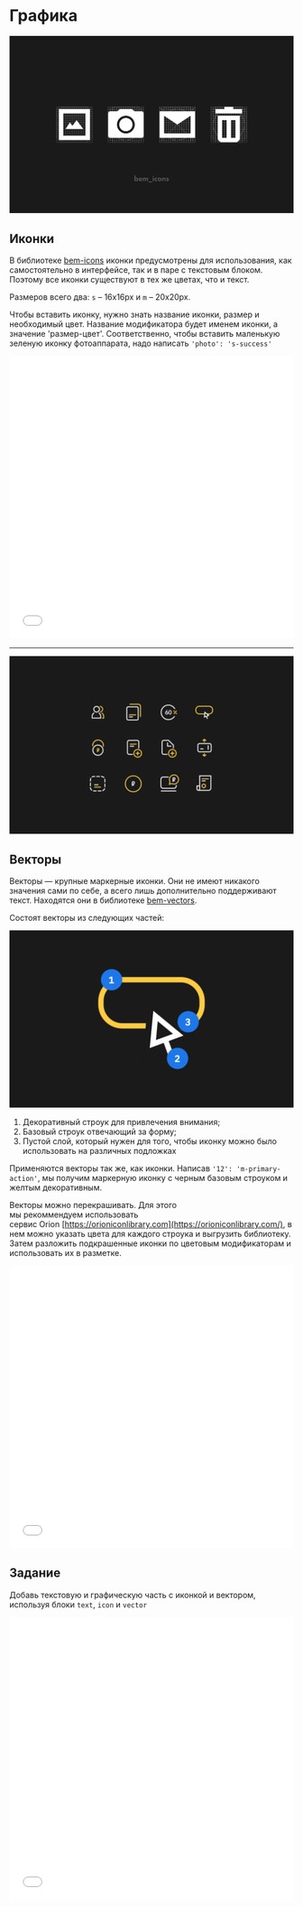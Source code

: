# Графика

![Иконки](_images/icons.png)

## Иконки

В библиотеке [bem-icons](https://github.com/bemdesign/bem-icons) иконки предусмотрены для использования, как самостоятельно в интерфейсе, так и в паре с текстовым блоком. Поэтому все иконки существуют в тех же цветах, что и текст.

Размеров всего два: `s` – 16х16px и `m` – 20x20px.

Чтобы вставить иконку, нужно знать название иконки, размер и необходимый цвет. Название модификатора будет именем иконки, а значение 'размер-цвет'. Соответственно, чтобы вставить маленькую зеленую иконку фотоаппарата, надо написать `'photo': 's-success'`

<iframe height='500' scrolling='no' title='Графика. Иконки' src='//codepen.io/bem_design/embed/4dbf86f3563611eae9a2f6b447e7e818/?height=265&theme-id=0&default-tab=js,result&embed-version=2&editable=true' frameborder='no' allowtransparency='true' allowfullscreen='true' style='width: 100%;'>See the Pen <a href='https://codepen.io/bem_design/pen/4dbf86f3563611eae9a2f6b447e7e818/'>Графика. Иконки</a> by BEM DESIGN (<a href='https://codepen.io/bem_design'>@bem_design</a>) on <a href='https://codepen.io'>CodePen</a>.
</iframe>

---

![Векторы](_images/vectors.png)

## Векторы

Векторы — крупные маркерные иконки. Они не имеют никакого значения сами по себе, а всего лишь дополнительно поддерживают текст. Находятся они в библиотеке [bem-vectors](https://github.com/bemdesign/bem-vectors).

Состоят векторы из следующих частей:

![Векторная иконка](_images/vector-icon.png)

1. Декоративный строук для привлечения внимания;
1. Базовый строук отвечающий за форму;
1. Пустой слой, который нужен для того, чтобы иконку можно было использовать на различных подложках

Применяются векторы так же, как иконки.  Написав `'12': 'm-primary-action'`, мы получим маркерную иконку с черным базовым строуком и желтым декоративным.

Векторы можно перекрашивать. Для этого мы рекоммендуем использовать сервис Orion [https://orioniconlibrary.com](https://orioniconlibrary.com/), в нем можно указать цвета для каждого строука и выгрузить библиотеку. Затем разложить подкрашенные иконки по цветовым модификаторам и использовать их в разметке.

<iframe height='500' scrolling='no' title='Графика. Векторы' src='//codepen.io/bem_design/embed/27a671e29b22621062de8e15c85b2566/?height=265&theme-id=0&default-tab=js,result&embed-version=2&editable=true' frameborder='no' allowtransparency='true' allowfullscreen='true' style='width: 100%;'>See the Pen <a href='https://codepen.io/bem_design/pen/27a671e29b22621062de8e15c85b2566/'>Графика. Векторы</a> by BEM DESIGN (<a href='https://codepen.io/bem_design'>@bem_design</a>) on <a href='https://codepen.io'>CodePen</a>.
</iframe>

## Задание

Добавь текстовую и графическую часть с иконкой и вектором, используя блоки `text`, `icon` и `vector`

<iframe height='500' scrolling='no' title='Графика. Задание 1' src='//codepen.io/bem_design/embed/ee23a502ae8a8b97c97f40c2d0d750aa/?height=265&theme-id=0&default-tab=js,result&embed-version=2&editable=true' frameborder='no' allowtransparency='true' allowfullscreen='true' style='width: 100%;'>See the Pen <a href='https://codepen.io/bem_design/pen/ee23a502ae8a8b97c97f40c2d0d750aa/'>Графика. Задание 1</a> by BEM DESIGN (<a href='https://codepen.io/bem_design'>@bem_design</a>) on <a href='https://codepen.io'>CodePen</a>.
</iframe>